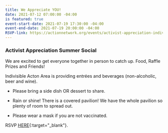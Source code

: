 ```yaml
---
title: We Appreciate YOU!
date: 2021-07-12 07:00:00 -04:00
is featured: true
event-start-date: 2021-07-19 17:30:00 -04:00
event-end-date: 2021-07-19 20:00:00 -04:00
RSVP-link: https://actionnetwork.org/events/activist-appreciation-indivisible-acton-area-summer-social
---
```


### Activist Appreciation Summer Social 

We are excited to get everyone together in person to catch up. Food, Raffle Prizes and Friends!

Indivisible Acton Area is providing entrées and beverages (non-alcoholic, beer and wine).

* Please bring a side dish OR dessert to share.

*  Rain or shine! There is a covered pavilion! We have the whole pavilion so plenty of room to spread out.

* Please wear a mask if you are not vaccinated.

RSVP [HERE](https://actionnetwork.org/events/activist-appreciation-indivisible-acton-area-summer-social){:target="_blank"}. 
